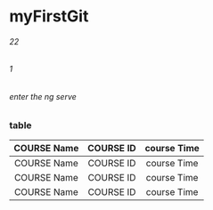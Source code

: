 # myFirstGit
###### 22
###### 1
###### enter the ng serve
### table 
| COURSE Name | COURSE ID   | course Time |
| :----------: | :----------: | :----------: |
| COURSE Name | COURSE ID   | course Time |
| COURSE Name | COURSE ID   | course Time |
| COURSE Name | COURSE ID   | course Time |


